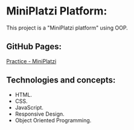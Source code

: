 # MiniPlatzi Platform: 

This project is a "MiniPlatzi platform" using OOP. 

## GitHub Pages:

[Practice - MiniPlatzi](https://mauriciojcarrillo.github.io/10.curso_de_animaciones_en_css/)

## Technologies and concepts:

- HTML.
- CSS.
- JavaScript.
- Responsive Design.
- Object Oriented Programming. 